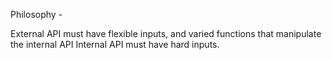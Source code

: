 Philosophy -

External API must have flexible inputs, and varied functions that manipulate the internal API
Internal API must have hard inputs.
